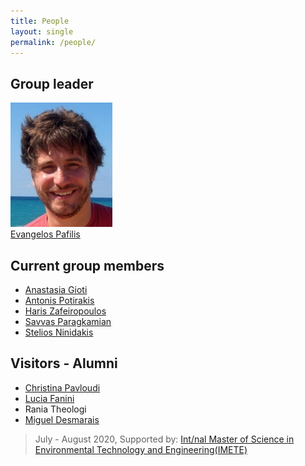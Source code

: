 ```yaml
---
title: People
layout: single
permalink: /people/
---
```


## Group leader
![Portrait of EvangelosPafilis](people_evangelospafilis.jpg)  
[Evangelos Pafilis](evangelospafilis) 

## Current group members
- [Anastasia Gioti](https://scholar.google.com/citations?user=eMsnakoAAAAJ&hl=en&oi=ao)
- [Antonis Potirakis ](https://scholar.google.com/scholar?hl=en&as_sdt=0,5&q=potant%40hcmr.gr+%CF%80%CE%BF%CF%84%CE%B7%CF%81%CE%B1%CE%BA%CE%B7%CF%82+%CE%B1%CE%BD%CF%84%CF%89%CE%BD%CE%B7%CF%82)
- [Haris Zafeiropoulos](hariszafeiropoulos)
- [Savvas Paragkamian](savvas-paragkamian)
- [Stelios Ninidakis](steliosninidakis)

## Visitors - Alumni
- [Christina Pavloudi](christinapavloudi)
- [Lucia Fanini](luciafanini)
- Rania Theologi
- [Miguel Desmarais](https://www.researchgate.net/profile/Miguel_Desmarais)
> July - August 2020, Supported by: [Int/nal Master of Science in Environmental Technology and Engineering(IMETE)](https://www.imete.eu/)
